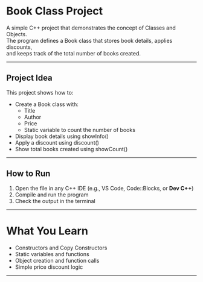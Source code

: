 # Book Class Project
A simple C++ project that demonstrates the concept of Classes and Objects.  
The program defines a Book class that stores book details, applies discounts,  
and keeps track of the total number of books created.

---

## Project Idea
This project shows how to:
- Create a Book class with:
  - Title  
  - Author  
  - Price  
  - Static variable to count the number of books
- Display book details using showInfo()
- Apply a discount using discount()
- Show total books created using showCount()

---

##  How to Run
1. Open the file in any C++ IDE (e.g., VS Code, Code::Blocks, or **Dev C++**)
2. Compile and run the program
3. Check the output in the terminal

---


 #  What You Learn
- Constructors and Copy Constructors  
- Static variables and functions  
- Object creation and function calls  
- Simple price discount logic  

---
